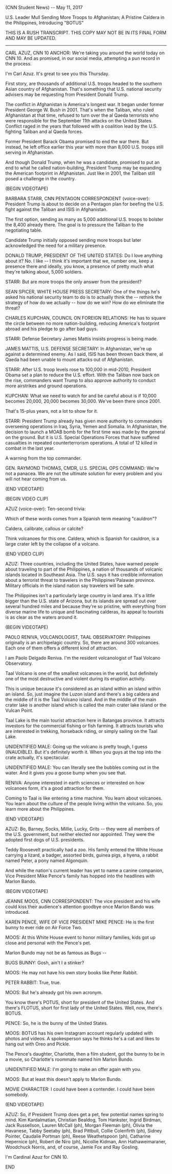 (CNN Student News) -- May 11, 2017


U.S. Leader Mull Sending More Troops to Afghanistan; A Pristine Caldera in the Philippines, Introducing "BOTUS"



THIS IS A RUSH TRANSCRIPT. THIS COPY MAY NOT BE IN ITS FINAL FORM AND MAY BE UPDATED.

***

CARL AZUZ, CNN 10 ANCHOR: We're taking you around the world today on CNN 10. And as promised, in our social media, attempting a pun record in the process.

I'm Carl Azuz. It's great to see you this Thursday.

First story, are thousands of additional U.S. troops headed to the southern Asian country of Afghanistan. That's something that U.S. national security advisers may be requesting from President Donald Trump.

The conflict in Afghanistan is America's longest war. It began under former President George W. Bush in 2001. That's when the Taliban, who ruled Afghanistan at that time, refused to turn over the al Qaeda terrorists who were responsible for the September 11th attacks on the United States. Conflict raged in the years that followed with a coalition lead by the U.S. fighting Taliban and al Qaeda forces.

Former President Barack Obama promised to end the war there. But instead, he left office earlier this year with more than 8,000 U.S. troops still serving in Afghanistan.

And though Donald Trump, when he was a candidate, promised to put an end to what he called nation-building, President Trump may be expanding the American footprint in Afghanistan. Just like in 2001, the Taliban still posed a challenge in the country.

(BEGIN VIDEOTAPE)

BARBARA STARR, CNN PENTAGON CORRESPONDENT (voice-over): President Trump is about to decide on a Pentagon plan for beefing the U.S. fight against the Taliban and ISIS in Afghanistan.

The first option, sending as many as 5,000 additional U.S. troops to bolster the 8,400 already there. The goal is to pressure the Taliban to the negotiating table.

Candidate Trump initially opposed sending more troops but later acknowledged the need for a military presence.

DONALD TRUMP, PRESIDENT OF THE UNITED STATES: Do I love anything about it? No. I like -- I think it's important that we, number one, keep a presence there and ideally, you know, a presence of pretty much what they're talking about, 5,000 soldiers.

STARR: But are more troops the only answer from the president?

SEAN SPICER, WHITE HOUSE PRESS SECRETARY: One of the things he's asked his national security team to do is to actually think the -- rethink the strategy of how do we actually -- how do we win? How do we eliminate the threat?

CHARLES KUPCHAN, COUNCIL ON FOREIGN RELATIONS: He has to square the circle between no more nation-building, reducing America's footprint abroad and his pledge to go after bad guys.

STARR: Defense Secretary James Mattis insists progress is being made.

JAMES MATTIS, U.S. DEFENSE SECRETARY: In Afghanistan, we're up against a determined enemy. As I said, ISIS has been thrown back there, al Qaeda had been unable to mount attacks out of Afghanistan.

STARR: After U.S. troop levels rose to 100,000 in mid-2010, President Obama set a plan to reduce the U.S. effort. With the Taliban now back on the rise, commanders want Trump to also approve authority to conduct more airstrikes and ground operations.

KUPCHAN: What we need to watch for and be careful about is if 10,000 becomes 20,000, 20,000 becomes 30,000. We've been there since 2001.

That's 15-plus years, not a lot to show for it.

STARR: President Trump already has given more authority to commanders overseeing operations in Iraq, Syria, Yemen and Somalia. In Afghanistan, the decision to launch a MOAB bomb for the first time was made by the general on the ground. But it is U.S. Special Operations Forces that have suffered casualties in repeated counterterrorism operations. A total of 12 killed in combat in the last year.

A warning from the top commander.

GEN. RAYMOND THOMAS, CMDR, U.S. SPECIAL OPS COMMAND: We're not a panacea. We are not the ultimate solution for every problem and you will not hear coming from us.

(END VIDEOTAPE)

(BEGIN VIDEO CLIP)

AZUZ (voice-over): Ten-second trivia:

Which of these words comes from a Spanish term meaning "cauldron"?

Caldera, calibrate, callous or calcite?

Think volcanoes for this one. Caldera, which is Spanish for cauldron, is a large crater left by the collapse of a volcano.

(END VIDEO CLIP)

AZUZ: Three countries, including the United States, have warned people about traveling to part of the Philippines, a nation of thousands of volcanic islands located in Southeast Asia. The U.S. says it has credible information about a terrorist threat to travelers in the Philippines'Palawan province. Military officials in the island nation say travelers will be safe.

The Philippines isn't a particularly large country in land area. It's a little bigger than the U.S. state of Arizona, but its islands are spread out over several hundred miles and because they're so pristine, with everything from diverse marine life to unique and fascinating calderas, its appeal to tourists is as clear as the waters around it.

(BEGIN VIDEOTAPE)

PAOLO RENIVA, VOLCANOLOGIST, TAAL OBSERVATORY: Philippines originally is an archipelagic country. So, there are around 300 volcanoes. Each one of them offers a different kind of attraction.

I am Paolo Delgado Reniva. I'm the resident volcanologist of Taal Volcano Observatory.

Taal Volcano is one of the smallest volcanoes in the world, but definitely one of the most destructive and violent during its eruption activity.

This is unique because it's considered as an island within an island within an island. So, just imagine the Luzon island and there's a big caldera and the middle of it is the Taal Volcano island. And in the middle of the main crater lake is another island which is called the main crater lake island or the Vulcan Point.

Taal Lake is the main tourist attraction here in Batangas province. It attracts investors for the commercial fishing or fish farming. It attracts tourists who are interested in trekking, horseback riding, or simply sailing on the Taal Lake.

UNIDENTIFIED MALE: Going up the volcano is pretty tough, I guess (INAUDIBLE). But it's definitely worth it. When you guys at the top into the crate actually, it's spectacular.

UNIDENTIFIED MALE: You can literally see the bubbles coming out in the water. And it gives you a goose bump when you see that.

RENIVA: Anyone interested in earth sciences or interested on how volcanoes form, it's a good attraction for them.

Coming to Taal is like entering a time machine. You learn about volcanoes. You learn about the culture of the people living within the volcano. So, you learn more about the Philippines.

(END VIDEOTAPE)

AZUZ: Bo, Barney, Socks, Millie, Lucky, Grits -- they were all members of the U.S. government, but neither elected nor appointed. They were the adopted first dogs of U.S. presidents.

Teddy Roosevelt practically had a zoo. His family entered the White House carrying a lizard, a badger, assorted birds, guinea pigs, a hyena, a rabbit named Peter, a pony named Algonquin.

And while the nation's current leader has yet to name a canine companion, Vice President Mike Pence's family has hopped into the headlines with Marlon Bando.

(BEGIN VIDEOTAPE)

JEANNE MOOS, CNN CORRESPONDENT: The vice president and his wife could kiss their audience's attention goodbye once Marlon Bando was introduced.

KAREN PENCE, WIFE OF VICE PRESIDENT MIKE PENCE: He is the first bunny to ever ride on Air Force Two.

MOOS: At this White House event to honor military families, kids got up close and personal with the Pence's pet.

Marlon Bundo may not be as famous as Bugs --

BUGS BUNNY: Gosh, ain't I a stinker?

MOOS: He may not have his own story books like Peter Rabbit.

PETER RABBIT: True, true.

MOOS: But he's already got his own acronym.

You know there's POTUS, short for president of the United States. And there's FLOTUS, short for first lady of the United States. Well, now, there's BOTUS.

PENCE: So, he is the bunny of the United States.

MOOS: BOTUS has his own Instagram account regularly updated with photos and videos. A spokesperson says he thinks he's a cat and likes to hang out with Oreo and Pickle.

The Pence's daughter, Charlotte, then a film student, got the bunny to be in a movie, so Charlotte's roommate named him Marlon Bundo.

UNIDENTIFIED MALE: I'm going to make an offer again with you.

MOOS: But at least this doesn't apply to Marlon Bundo.

MOVIE CHARACTER: I could have been a contender. I could have been somebody.

(END VIDEOTAPE)

AZUZ: So, if President Trump does get a pet, few potential names spring to mind. Kim Kardalmatian, Christian Bealdog, Tom Hankster, Ingrid Birdman, Jack Russellson, Lauren McCall (ph), Morgan Fleeman (ph), Olivia the Havanese, Tabby Seetaby (ph), Brad Pittbull, Collie Colenfirth (ph), Sidney Pointer, Caudalie Portman (ph), Reese Weathetspoon (ph), Catharine Hepernice (ph), Robert de Niro (ph), Nicollie Kidman, Ann Hathaweimaraner, Woodchuck Norris, and, of course, Jamie Fox and Ray Gosling.

I'm Cardinal Azuz for CNN 10.

END